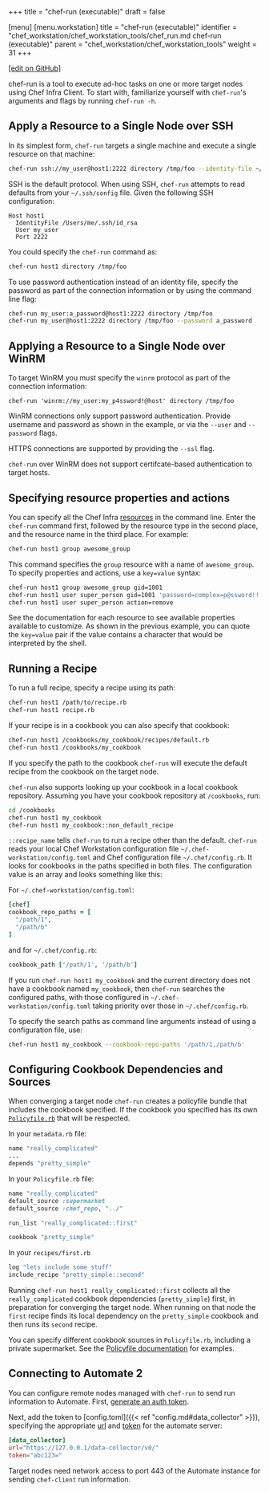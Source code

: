 +++
title = "chef-run (executable)"
draft = false

[menu]
  [menu.workstation]
    title = "chef-run (executable)"
    identifier = "chef_workstation/chef_workstation_tools/chef_run.md chef-run (executable)"
    parent = "chef_workstation/chef_workstation_tools"
    weight = 31
+++

[\[edit on GitHub\]](https://github.com/chef/chef-workstation/blob/master/www/content/workstation/chef_run.md)

chef-run is a tool to execute ad-hoc tasks on one or more target nodes
using Chef Infra Client. To start with, familiarize yourself with `chef-run`'s
arguments and flags by running `chef-run -h`.

## Apply a Resource to a Single Node over SSH

In its simplest form, `chef-run` targets a single machine and execute a single
resource on that machine:

```bash
chef-run ssh://my_user@host1:2222 directory /tmp/foo --identity-file ~/.ssh/id_rsa
```

SSH is the default protocol. When using SSH, `chef-run` attempts to read defaults
from your `~/.ssh/config` file. Given the following SSH configuration:

```text
Host host1
  IdentityFile /Users/me/.ssh/id_rsa
  User my_user
  Port 2222
```

You could specify the `chef-run` command as:

```bash
chef-run host1 directory /tmp/foo
```

To use password authentication instead of an identity file, specify the
password as part of the connection information or by using the command line
flag:

```bash
chef-run my_user:a_password@host1:2222 directory /tmp/foo
chef-run my_user@host1:2222 directory /tmp/foo --password a_password
```

## Applying a Resource to a Single Node over WinRM

To target WinRM you must specify the `winrm` protocol as part of the connection
information:

```
chef-run 'winrm://my_user:my_p4ssword!@host' directory /tmp/foo
```

WinRM connections only support password authentication. Provide username and
password as shown in the example, or via the `--user` and `--password` flags.

HTTPS connections are supported by providing the `--ssl` flag.

`chef-run` over WinRM does not support certifcate-based authentication to
target hosts.

## Specifying resource properties and actions

You can specify all the Chef Infra [resources](/resources/) in the command line.
Enter the `chef-run` command first, followed by the resource type in the second
place, and the resource name in the third place. For example:

```bash
chef-run host1 group awesome_group
```

This command specifies the `group` resource with a name of `awesome_group`.
To specify properties and actions, use a `key=value` syntax:

```bash
chef-run host1 group awesome_group gid=1001
chef-run host1 user super_person gid=1001 'password=complex=p@ssword!!'
chef-run host1 user super_person action=remove
```

See the documentation for each resource to see available properties available to
customize. As shown in the previous example, you can quote the `key=value` pair
if the value contains a character that would be interpreted by the shell.

## Running a Recipe

To run a full recipe, specify a recipe using its path:

```bash
chef-run host1 /path/to/recipe.rb
chef-run host1 recipe.rb
```

If your recipe is in a cookbook you can also specify that cookbook:

```bash
chef-run host1 /cookbooks/my_cookbook/recipes/default.rb
chef-run host1 /cookbooks/my_cookbook
```

If you specify the path to the cookbook `chef-run` will execute the default
recipe from the cookbook on the target node.

`chef-run` also supports looking up your cookbook in a local cookbook
repository. Assuming you have your cookbook repository at `/cookbooks`, run:

```bash
cd /cookbooks
chef-run host1 my_cookbook
chef-run host1 my_cookbook::non_default_recipe
```

`::recipe_name` tells `chef-run` to run a recipe other than the default.
`chef-run` reads your local Chef Workstation configuration file `~/.chef-workstation/config.toml` and Chef configuration file `~/.chef/config.rb`. It looks for cookbooks in the paths specified in both files. The configuration value is an array and looks something like this:

For `~/.chef-workstation/config.toml`:

```ruby
[chef]
cookbook_repo_paths = [
  "/path/1",
  "/path/b"
]
```

and for `~/.chef/config.rb`:

```ruby
cookbook_path ['/path/1', '/path/b']
```

If you run `chef-run host1 my_cookbook` and the current directory does not have
a cookbook named `my_cookbook`, then `chef-run` searches the configured paths, with those configured in `~/.chef-workstation/config.toml` taking priority over those in `~/.chef/config.rb`.

To specify the search paths as command line arguments instead of using a
configuration file, use:

```bash
chef-run host1 my_cookbook --cookbook-repo-paths '/path/1,/path/b'
```

## Configuring Cookbook Dependencies and Sources

When converging a target node `chef-run` creates a policyfile bundle that
includes the cookbook specified. If the cookbook you specified has its own
[`Policyfile.rb`](/config_rb_policyfile/) that will be
respected.

In your `metadata.rb` file:

```ruby
name "really_complicated"
...
depends "pretty_simple"
```

In your `Policyfile.rb` file:

```ruby
name "really_complicated"
default_source :supermarket
default_source :chef_repo, "../"

run_list "really_complicated::first"

cookbook "pretty_simple"
```

In your `recipes/first.rb`

```ruby
log "lets include some stuff"
include_recipe "pretty_simple::second"
```

Running `chef-run host1 really_complicated::first` collects all the
`really_complicated` cookbook dependencies (`pretty_simple`) first, in
preparation for converging the target node. When running on that node the
`first` recipe finds its local dependency on the `pretty_simple` cookbook and
then runs its `second` recipe.

You can specify different cookbook sources in `Policyfile.rb`, including a
private supermarket. See the [Policyfile
documentation](/config_rb_policyfile/) for examples.

## Connecting to Automate 2

You can configure remote nodes managed with `chef-run` to send run
information to Automate. First, [generate an auth token](https://automate.chef.io/docs/api-tokens/#creating-a-standard-api-token).

Next, add the token to [config.toml]({{< ref "config.md#data_collector" >}}),
specifying the appropriate [url](https://automate.chef.io/docs/data-collection/) and
[token](https://automate.chef.io/docs/api-tokens/#creating-a-standard-api-token)
for the automate server:

```toml
[data_collector]
url="https://127.0.0.1/data-collector/v0/"
token="abc123="
```

Target nodes need network access to port 443 of the Automate instance for
sending `chef-client` run information.
